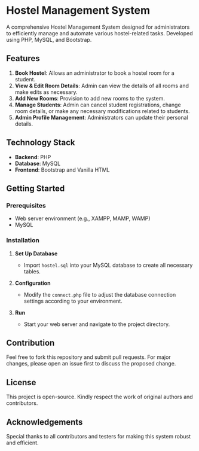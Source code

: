 # Hostel Management System

A comprehensive Hostel Management System designed for administrators to efficiently manage and automate various hostel-related tasks. Developed using PHP, MySQL, and Bootstrap.

## Features

1. **Book Hostel**: Allows an administrator to book a hostel room for a student.
2. **View & Edit Room Details**: Admin can view the details of all rooms and make edits as necessary.
3. **Add New Rooms**: Provision to add new rooms to the system.
4. **Manage Students**: Admin can cancel student registrations, change room details, or make any necessary modifications related to students.
5. **Admin Profile Management**: Administrators can update their personal details.

## Technology Stack

- **Backend**: PHP
- **Database**: MySQL
- **Frontend**: Bootstrap and Vanilla HTML

## Getting Started

### Prerequisites

- Web server environment (e.g., XAMPP, MAMP, WAMP)
- MySQL

### Installation

1. **Set Up Database**
   - Import `hostel.sql` into your MySQL database to create all necessary tables.

2. **Configuration**
   - Modify the `connect.php` file to adjust the database connection settings according to your environment.

3. **Run**
   - Start your web server and navigate to the project directory.

## Contribution

Feel free to fork this repository and submit pull requests. For major changes, please open an issue first to discuss the proposed change.

## License

This project is open-source. Kindly respect the work of original authors and contributors.

## Acknowledgements

Special thanks to all contributors and testers for making this system robust and efficient.

